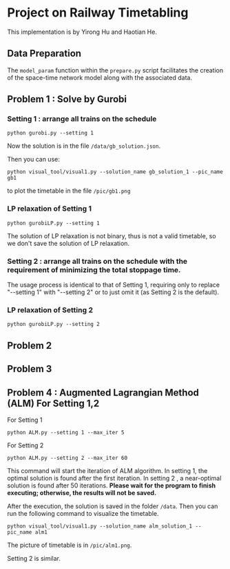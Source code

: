 # Project  on  Railway  Timetabling
This implementation is by Yirong Hu and Haotian He.

## Data Preparation
The `model_param` function within the `prepare.py` script facilitates the creation of the space-time network model along with the associated data.

## Problem 1 : Solve by Gurobi

### Setting 1 : arrange all trains on the schedule

```
python gurobi.py --setting 1
```

Now the solution is in the file `/data/gb_solution.json`.

Then you can use:
```
python visual_tool/visual1.py --solution_name gb_solution_1 --pic_name gb1
```
to plot the timetable in the file `/pic/gb1.png`

### LP relaxation of Setting 1
```
python gurobiLP.py --setting 1
```

The solution of LP relaxation is not binary, thus is not a valid timetable, so we don't save the solution of LP relaxation.

### Setting 2 : arrange all trains on the schedule  with the requirement of minimizing the total stoppage time. 

The usage process is identical to that of Setting 1, requiring only to replace "--setting 1" with "--setting 2" or to just omit it (as Setting 2 is the default). 

### LP relaxation of Setting 2
```
python gurobiLP.py --setting 2
```
## Problem 2

## Problem 3


## Problem 4 : Augmented Lagrangian Method (ALM) For Setting 1,2

For Setting 1
```
python ALM.py --setting 1 --max_iter 5

```
For Setting 2
```
python ALM.py --setting 2 --max_iter 60
```
This command will start the iteration of ALM algorithm. In setting 1, the optimal solution is found after the first iteration. In setting 2 , a near-optimal solution is found after 50 iterations. **Please wait for the program to finish executing; otherwise, the results will not be saved.**

After the execution, the solution is saved in the folder `/data`. Then you can run the following command to visualize the timetable.

```
python visual_tool/visual1.py --solution_name alm_solution_1 --pic_name alm1
```

The picture of timetable is in `/pic/alm1.png`.  

Setting 2 is similar.